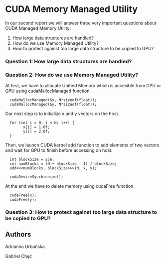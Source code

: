 # CUDA Memory Managed Utility

In our second report we will answer three very important questions about CUDA Managed Memory Utility:

1. How large data structures are handled?
2. How do we use Memory Managed Utility?
3. How to protect against too large data structure to be copied to GPU?

### Question 1: How large data structures are handled?

### Question 2: How do we use Memory Managed Utility?

At first, we have to allocate Unified Memory which is accesible from CPU or GPU using cudaMallocManaged function. 
```
  cudaMallocManaged(&x, N*sizeof(float));
  cudaMallocManaged(&y, N*sizeof(float));
```


Our next step is to initialize x and y vectors on the host.
```
  for (int i = 0; i < N; i++) {
        x[i] = 1.0f;
        y[i] = 2.0f;
  }
```


Then, we launch CUDA kernel add function to add elements of two vectors and wait for GPU to finish before accessing on host.
```
  int blockSize = 256;
  int numBlocks = (N + blockSize - 1) / blockSize;
  add<<<numBlocks, blockSize>>>(N, x, y);
  
  cudaDeviceSynchronize();
```


At the end we have to delete memory using cudaFree function.
```
  cudaFree(x);
  cudaFree(y);
```

### Question 3: How to protect against too large data structure to be copied to GPU?




## Authors

Adrianna Urbańska

Gabriel Chęć
